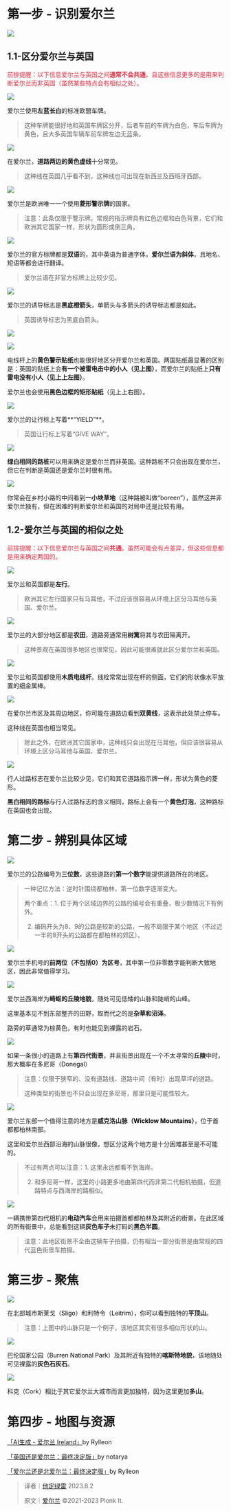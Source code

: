 # 第一步 - 识别爱尔兰
![](https://cdn.nlark.com/yuque/0/2023/png/38432828/1690934094359-49f5b7b7-caa5-4b94-bd19-1617d4236ef5.png)

## 1.1-区分爱尔兰与英国
<font style="color:#DF2A3F;">前排提醒：以下信息爱尔兰与英国之间</font>**<font style="color:#DF2A3F;">通常不会共通</font>**<font style="color:#DF2A3F;">，且这些信息更多的是用来判断爱尔兰而非英国（虽然某些特点会有相似之处）。</font>

![](https://cdn.nlark.com/yuque/0/2023/png/38432828/1690934709171-9b06c908-363d-4029-9446-b4761e2fda9c.png)

爱尔兰使用**左蓝长白**的标准欧盟车牌。

> 这种车牌能很好地和英国车牌区分开，后者车前的车牌为白色，车后车牌为黄色，且大多英国车辆车前车牌左边无蓝条。
>

![](https://cdn.nlark.com/yuque/0/2023/png/38432828/1690935090969-78e2b5a9-7b25-47af-84a3-6683c3ef9b2a.png)

在爱尔兰，**道路两边的黄色虚线**十分常见。

> 这种线在英国几乎看不到，这种线也可出现在新西兰及西班牙西部。
>

![](https://cdn.nlark.com/yuque/0/2023/png/38432828/1690935424395-fee5153c-2faf-4bcf-8665-758d5fa3c307.png)

爱尔兰是欧洲唯一一个使用**菱形警示牌**的国家。

> 注意：此条仅限于警示牌。常规的指示牌具有红色边框和白色背景，它们和欧洲其它国家一样，形状为圆形或倒三角。
>

![](https://cdn.nlark.com/yuque/0/2023/png/38432828/1690935691560-df048252-f973-4ec8-8191-e7b361ba8e7d.png)

爱尔兰的官方标牌都是**双语**的，其中英语为普通字体，**爱尔兰语为斜体**，且地名、短语等都会进行翻译。

> 爱尔兰语在非官方标牌上比较少见。
>

![](https://cdn.nlark.com/yuque/0/2023/png/38432828/1690936014031-8c01bb69-33ba-4874-bbc5-b272cc725398.png)

爱尔兰的诱导标志是**黑底橙箭头**，单箭头与多箭头的诱导标志都是如此。

> 英国诱导标志为黑底白箭头。
>

![](https://cdn.nlark.com/yuque/0/2023/png/38432828/1690936307161-8ac403d2-2391-40ca-9564-dc2b6f60aea3.png)

![](https://cdn.nlark.com/yuque/0/2023/jpeg/38432828/1693011027744-7d0cd4ce-c970-4ac1-9316-7d69d747a789.jpeg)

电线杆上的**黄色警示贴纸**也能很好地区分开爱尔兰和英国。两国贴纸最显著的区别是：英国的贴纸上会**有一个被雷电击中的小人（见上图）**，而爱尔兰的贴纸上**只有雷电没有小人（见上上左图）**。

爱尔兰也会使用**黑色边框的矩形贴纸**（见上上右图）。

![](https://cdn.nlark.com/yuque/0/2023/png/38432828/1690936679973-717252c7-6177-42f6-9bca-42a6b4727fd6.png)

爱尔兰的让行标上写着**“YIELD”**。

> 英国让行标上写着“GIVE WAY”。
>

![](https://cdn.nlark.com/yuque/0/2023/png/38432828/1690936868867-d7a8dcb8-f6f8-4b97-80a3-d39efe1f44de.png)

**绿白相间的路桩**可以用来确定是爱尔兰而非英国。这种路桩不只会出现在爱尔兰，但它在判断是英国还是爱尔兰时很有用。

![](https://cdn.nlark.com/yuque/0/2023/png/38432828/1690937203953-8f9495ed-4cf9-452c-bfec-010c3bb9d9e0.png)

你常会在乡村小路的中间看到**一小块草地**（这种路被叫做“boreen”），虽然这并非爱尔兰独有，但在困难的判断爱尔兰和英国的对局中还是比较有用。

## 1.2-爱尔兰与英国的相似之处
<font style="color:#DF2A3F;">前排提醒：以下信息爱尔兰与英国之间</font>**<font style="color:#DF2A3F;">共通</font>**<font style="color:#DF2A3F;">。虽然可能会有点差异，但这些信息都是用来确定两国的。</font>

![](https://cdn.nlark.com/yuque/0/2023/png/38432828/1690939393224-681d26cd-47ce-434a-b35e-a48356e93478.png)

爱尔兰和英国都是**左行**。

> 欧洲其它左行国家只有马耳他，不过应该很容易从环境上区分马耳他与英国、爱尔兰。
>

![](https://cdn.nlark.com/yuque/0/2023/png/38432828/1690942094282-27be53b5-3f4c-472d-a490-fbc3a3e6aeaa.png)

爱尔兰的大部分地区都是**农田**，道路旁通常用**树篱**将其与农田隔离开。

> 这种景观在英国很多地区也很常见，因此可能很难就此区分爱尔兰和英国。
>

![](https://cdn.nlark.com/yuque/0/2023/png/38432828/1690943594410-fdd47e97-a8e0-4f60-9445-45cf7b3edaff.png)

爱尔兰和英国都使用**木质电线杆**。线栓常常出现在杆的侧面，它们的形状像水平放置的细金属棒。

![](https://cdn.nlark.com/yuque/0/2023/png/38432828/1690944273575-1dd0a94b-eca7-4237-9399-42f0417b1d7d.png)

在爱尔兰市区及其周边地区，你可能在道路边看到**双黄线**，这表示此处禁止停车。

这种线在英国也相当常见。

> 除此之外，在欧洲其它国家中，这种线只会出现在马耳他，但应该很容易从环境上区分马耳他与英国、爱尔兰。
>

![](https://cdn.nlark.com/yuque/0/2023/jpeg/38432828/1690944813669-7acac152-064f-497e-9638-b6cbd24f1eaf.jpeg)

行人过路标志在爱尔兰比较少见，它们和其它道路指示牌一样，形状为黄色的菱形。

**黑白相间的路标**与行人过路标志的含义相同，路标上会有一个**黄色灯泡**，这种路标在英国也会出现。

# 第二步 - 辨别具体区域
![](https://cdn.nlark.com/yuque/0/2023/png/35193536/1693219526595-3ae5c722-f115-4a8a-84c2-4339f1e10027.png)

爱尔兰的公路编号为**三位数**，这些道路的**第一个数字**能提供道路所在的地区。

> 一种记忆方法：逆时针围绕都柏林，第一位数字逐渐变大。
>
> 两个重点：1. 位于两个区域边界的公路的编号会有重叠，极少数情况下有例外。
>
> 2. 编码开头为8、9的公路是较新的公路，一般不局限于某个地区（不过近一半的8开头的公路都在都柏林的郊区）。
>

![](https://cdn.nlark.com/yuque/0/2023/png/35193536/1693219505382-66e51a11-2b16-4250-afd0-acb20554eb85.png)

爱尔兰手机号的**前两位（不包括0）为区号**，其中第一位非零数字能判断大致地区，因此非常值得学习。

![](https://cdn.nlark.com/yuque/0/2023/png/35193536/1693219423380-8bea04c4-539d-4d65-a844-5c2b23b99908.png)

爱尔兰西海岸为**崎岖的丘陵地貌**，随处可见低矮的山脉和陡峭的山峰。

这里基本见不到东部整齐的田野，取而代之的是**杂草和沼泽**。

路旁的草通常为棕黄色，有时也能见到裸露的岩石。

![](https://cdn.nlark.com/yuque/0/2023/png/35193536/1693219493930-a1ed7b17-8104-445c-bd2b-61e218d31cad.png)

如果一条很小的道路上有**第四代街景**，并且街景出现在一个不太寻常的**丘陵**中时，那大概率在多尼哥（<font style="color:rgb(0, 0, 0);">Donegal</font>）

> 注意：仅限于狭窄的、没有道路线、道路中间（有时）出现草坪的道路。
>
> 这种类型的街景也不只会出现在多尼哥，那里只是可能性较大。
>

![](https://cdn.nlark.com/yuque/0/2023/png/35193536/1693219570153-c35abe41-c36f-4204-820d-425a26eda5c5.png)

爱尔兰东部一个值得注意的地方是**威克洛山脉（****<font style="color:rgb(0, 0, 0);">Wicklow Mountains</font>****）**，位于首都都柏林南部。

这里和爱尔兰西部沿海的山脉很像，想区分这两个地方是十分困难甚至是不可能的。

> 不过有两点可以注意：1. 这里永远都看不到海岸。
>
> 2. 和多尼哥一样，这里的小路更多地由第四代而非第二代相机拍摄，但道路特点与西海岸的路相似。
>

![](https://cdn.nlark.com/yuque/0/2023/png/35193536/1693219579481-020658d4-c3ad-4975-84c6-a530e0dc9554.png)

一辆携带第四代相机的**电动汽车**会用来拍摄首都都柏林及其附近的街景。在此区域的所有街景中，总能看到这辆**灰色车子**未打码的**黑色半圆**。

> 注意：此地区街景不全由这辆车子拍摄，仍有相当一部分街景是由常规的四代蓝色街景车拍摄。
>

# 第三步 - 聚焦
![](https://cdn.nlark.com/yuque/0/2023/png/35193536/1693219590916-5c8f359d-575e-42e4-82e8-bb69b67542e6.png)

在北部城市斯莱戈（<font style="color:rgb(0, 0, 0);">Sligo</font>）和利特令（<font style="color:rgb(0, 0, 0);">Leitrim</font>），你可以看到独特的**平顶山**。

> 注意：上图中的山脉只是一个例子，该地区其实有很多相似形状的山。
>

![](https://cdn.nlark.com/yuque/0/2023/png/35193536/1693219602132-88ce746c-d633-440e-b653-005d8b6255c1.png)

巴伦国家公园（<font style="color:rgb(0, 0, 0);">Burren National Park</font>）及其附近有独特的**喀斯特地貌**，该地随处可见裸露的**灰色石灰石**。

![](https://cdn.nlark.com/yuque/0/2023/png/35193536/1693219611546-49022130-55cf-41cd-9b2b-b8a2a326d987.png)

科克（Cork）相比于其它爱尔兰大城市而言更加独特，因为这里更加**多山**。



# 第四步 - 地图与资源
[「AI生成 - 爱尔兰 Ireland」](https://tuxun.fun/maps_detail?mapsId=2412)by Rylleon

[「英国还是爱尔兰：最终决定版」](https://tuxun.fun/maps_detail?mapsId=2809)by notarya

[「爱尔兰还是北爱尔兰：最终决定版」](https://tuxun.fun/maps_detail?mapsId=2964)by Rylleon



> 译者｜[他定绿雷](about:blank) 2023.8.2
>
> 原文｜[爱尔兰](https://www.plonkit.net/ireland) ©2021-2023 Plonk It.
>

